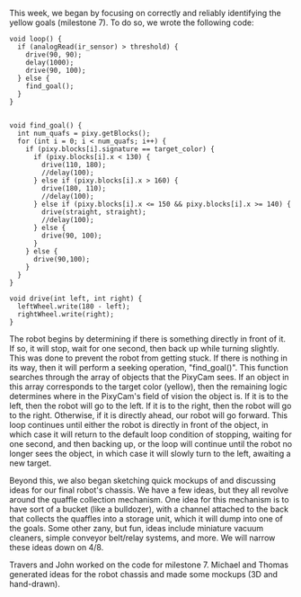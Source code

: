 This week, we began by focusing on correctly and reliably identifying the yellow goals (milestone 7). To do so, we wrote the following code:

```
void loop() {
  if (analogRead(ir_sensor) > threshold) {
    drive(90, 90);
    delay(1000);
    drive(90, 100);
  } else {
    find_goal();
  }
}


void find_goal() {
  int num_quafs = pixy.getBlocks();
  for (int i = 0; i < num_quafs; i++) {
    if (pixy.blocks[i].signature == target_color) {
      if (pixy.blocks[i].x < 130) {
        drive(110, 180);
        //delay(100);
      } else if (pixy.blocks[i].x > 160) {
        drive(180, 110);
        //delay(100);
      } else if (pixy.blocks[i].x <= 150 && pixy.blocks[i].x >= 140) {
        drive(straight, straight);
        //delay(100);
      } else {
        drive(90, 100);
      }
    } else {
      drive(90,100);
    }
  }
}

void drive(int left, int right) {
  leftWheel.write(180 - left);
  rightWheel.write(right);
}
```

The robot begins by determining if there is something directly in front of it. If so, it will stop, wait for one second, then back up while turning slightly. This was done to prevent the robot from getting stuck. If there is nothing in its way, then it will perform a seeking operation, "find_goal()". This function searches through the array of objects that the PixyCam sees. If an object in this array corresponds to the target color (yellow), then the remaining logic determines where in the PixyCam's field of vision the object is. If it is to the left, then the robot will go to the left. If it is to the right, then the robot will go to the right. Otherwise, if it is directly ahead, our robot will go forward. This loop continues until either the robot is directly in front of the object, in which case it will return to the default loop condition of stopping, waiting for one second, and then backing up, or the loop will continue until the robot no longer sees the object, in which case it will slowly turn to the left, awaiting a new target.

Beyond this, we also began sketching quick mockups of and discussing ideas for our final robot's chassis. We have a few ideas, but they all revolve around the quaffle collection mechanism. One idea for this mechanism is to have sort of a bucket (like a bulldozer), with a channel attached to the back that collects the quaffles into a storage unit, which it will dump into one of the goals. Some other zany, but fun, ideas include miniature vacuum cleaners, simple conveyor belt/relay systems, and more. We will narrow these ideas down on 4/8.

Travers and John worked on the code for milestone 7. Michael and Thomas generated ideas for the robot chassis and made some mockups (3D and hand-drawn).
